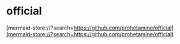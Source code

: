 # official

[mermaid-store://?search=https://github.com/prohetamine/official](mermaid-store://?search=https://github.com/prohetamine/official)
